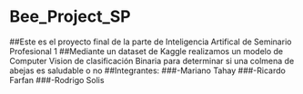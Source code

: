 ﻿# Bee_Project_SP
##Este es el proyecto final de la parte de Inteligencia Artifical de Seminario Profesional 1
##Mediante un dataset de Kaggle realizamos un modelo de Computer Vision de clasificación Binaria para determinar si una colmena de abejas es saludable o no
##Integrantes:
###-Mariano Tahay
###-Ricardo Farfan
###-Rodrigo Solis
